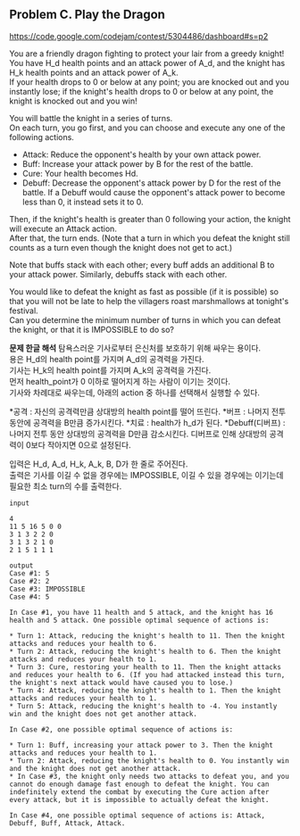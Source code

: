 ## Problem C. Play the Dragon

https://code.google.com/codejam/contest/5304486/dashboard#s=p2

You are a friendly dragon fighting to protect your lair from a greedy knight! <br/>
You have H\_d health points and an attack power of A\_d, and the knight has H\_k health points and an attack power of A\_k. <br/>
If your health drops to 0 or below at any point; you are knocked out and you instantly lose; if the knight's health drops to 0 or below at any point, the knight is knocked out and you win!

You will battle the knight in a series of turns.  <br/>
On each turn, you go first, and you can choose and execute any one of the following actions.

* Attack: Reduce the opponent's health by your own attack power.
* Buff: Increase your attack power by B for the rest of the battle.
* Cure: Your health becomes Hd.
* Debuff: Decrease the opponent's attack power by D for the rest of the battle. If a Debuff would cause the opponent's attack power to become less than 0, it instead sets it to 0.

Then, if the knight's health is greater than 0 following your action, the knight will execute an Attack action. <br/>
After that, the turn ends. (Note that a turn in which you defeat the knight still counts as a turn even though the knight does not get to act.)

Note that buffs stack with each other; every buff adds an additional B to your attack power. Similarly, debuffs stack with each other.

You would like to defeat the knight as fast as possible (if it is possible) so that you will not be late to help the villagers roast marshmallows at tonight's festival. <br/>
Can you determine the minimum number of turns in which you can defeat the knight, or that it is IMPOSSIBLE to do so?	

**문제 한글 해석**
탐욕스러운 기사로부터 은신처를 보호하기 위해 싸우는 용이다. <br/>
용은 H\_d의 health point를 가지며 A\_d의 공격력을 가진다. <br/>
기사는 H\_k의 health point를 가지며 A\_k의 공격력을 가진다. <br/>
먼저 health_point가 0 이하로 떨어지게 하는 사람이 이기는 것이다. <br>
기사와 차례대로 싸우는데, 아래의 action 중 하나를 선택해서 실행할 수 있다. 

*공격 : 자신의 공격력만큼 상대방의 health point를 떨어 뜨린다.
*버프 : 나머지 전투 동안에 공격력을 B만큼 증가시킨다.
*치료 : health가 h\_d가 된다.
*Debuff(디버프) : 나머지 전투 동안 상대방의 공격력을 D만큼 감소시킨다. 디버프로 인해 상대방의 공격력이 0보다 작아지면 0으로 설정된다.

입력은 H\_d, A\_d, H\_k, A\_k, B, D가 한 줄로 주어진다. <br/>
출력은 기사를 이길 수 없을 경우에는 IMPOSSIBLE, 이길 수 있을 경우에는 이기는데 필요한 최소 turn의 수를 출력한다.

```
input

4
11 5 16 5 0 0
3 1 3 2 2 0
3 1 3 2 1 0
2 1 5 1 1 1

output
Case #1: 5
Case #2: 2
Case #3: IMPOSSIBLE
Case #4: 5

In Case #1, you have 11 health and 5 attack, and the knight has 16 health and 5 attack. One possible optimal sequence of actions is:

* Turn 1: Attack, reducing the knight's health to 11. Then the knight attacks and reduces your health to 6.
* Turn 2: Attack, reducing the knight's health to 6. Then the knight attacks and reduces your health to 1.
* Turn 3: Cure, restoring your health to 11. Then the knight attacks and reduces your health to 6. (If you had attacked instead this turn, the knight's next attack would have caused you to lose.)
* Turn 4: Attack, reducing the knight's health to 1. Then the knight attacks and reduces your health to 1.
* Turn 5: Attack, reducing the knight's health to -4. You instantly win and the knight does not get another attack.

In Case #2, one possible optimal sequence of actions is:

* Turn 1: Buff, increasing your attack power to 3. Then the knight attacks and reduces your health to 1.
* Turn 2: Attack, reducing the knight's health to 0. You instantly win and the knight does not get another attack.
* In Case #3, the knight only needs two attacks to defeat you, and you cannot do enough damage fast enough to defeat the knight. You can indefinitely extend the combat by executing the Cure action after every attack, but it is impossible to actually defeat the knight.

In Case #4, one possible optimal sequence of actions is: Attack, Debuff, Buff, Attack, Attack.
```

